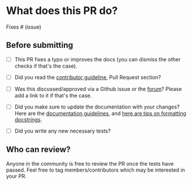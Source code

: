 # What does this PR do?

<!--
Congratulations! You've made it this far! You're not quite done yet though.

Once merged, your PR is going to appear in the release notes with the title you set, so make sure it's a great title that fully reflects the extent of your awesome contribution.

Then, please replace this with a description of the change and which issue is fixed (if applicable). Please also include relevant motivation and context. List any dependencies (if any) that are required for this change.

Once you're done, someone will review your PR shortly (see the section "Who can review?" below to tag some potential reviewers). They may suggest changes to make the code even better. If no one reviewed your PR after a week has passed, don't hesitate to post a new comment @-mentioning the same persons---sometimes notifications get lost.
-->

<!-- Remove if not applicable -->

Fixes # (issue)


## Before submitting
- [ ] This PR fixes a typo or improves the docs (you can dismiss the other checks if that's the case).
- [ ] Did you read the [contributor guideline](https://github.com/huggingface/transformers/blob/master/CONTRIBUTING.md#start-contributing-pull-requests),
      Pull Request section?
- [ ] Was this discussed/approved via a Github issue or the [forum](https://discuss.huggingface.co/)? Please add a link
      to it if that's the case.
- [ ] Did you make sure to update the documentation with your changes? Here are the
      [documentation guidelines](https://github.com/huggingface/transformers/tree/master/docs), and
      [here are tips on formatting docstrings](https://github.com/huggingface/transformers/tree/master/docs#writing-source-documentation).
- [ ] Did you write any new necessary tests?


## Who can review?

Anyone in the community is free to review the PR once the tests have passed. Feel free to tag
members/contributors which may be interested in your PR.

<!-- Your PR will be replied to more quickly if you can figure out the right person to tag with @

 If you know how to use git blame, that is the easiest way, otherwise, here is a rough guide of **who to tag**.
 Please tag fewer than 3 people.

 albert, bert, XLM: @LysandreJik
 GPT2: @LysandreJik, @patrickvonplaten
 tokenizers: @mfuntowicz
 Trainer: @sgugger
 Benchmarks: @patrickvonplaten
 Model Cards: @julien-c
 examples/distillation: @VictorSanh
 nlp datasets: [different repo](https://github.com/huggingface/nlp)
 rust tokenizers: [different repo](https://github.com/huggingface/tokenizers)
 Text Generation: @patrickvonplaten, @TevenLeScao
 Blenderbot, Bart, Marian, Pegasus: @patrickvonplaten
 T5: @patrickvonplaten
 Rag: @patrickvonplaten, @lhoestq
 EncoderDecoder: @patrickvonplaten
 Longformer, Reformer: @patrickvonplaten
 TransfoXL, XLNet: @TevenLeScao, @patrickvonplaten
 examples/seq2seq: @patil-suraj
 examples/bert-loses-patience: @JetRunner
 tensorflow: @jplu
 examples/token-classification: @stefan-it
 documentation: @sgugger
 FSMT: @stas00
 -->
